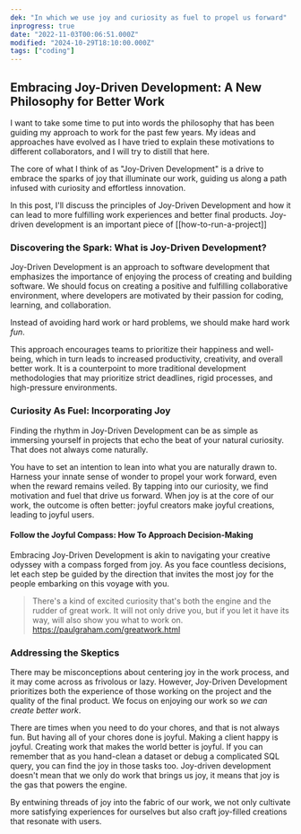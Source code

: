 ```yaml
---
dek: "In which we use joy and curiosity as fuel to propel us forward"
inprogress: true
date: "2022-11-03T00:06:51.000Z"
modified: "2024-10-29T18:10:00.000Z"
tags: ["coding"]
---
```

## Embracing Joy-Driven Development: A New Philosophy for Better Work

I want to take some time to put into words the philosophy that has been guiding my approach to work for the past few years. My ideas and approaches have evolved as I have tried to explain these motivations to different collaborators, and I will try to distill that here.

The core of what I think of as "Joy-Driven Development" is a drive to embrace the sparks of joy that illuminate our work, guiding us along a path infused with curiosity and effortless innovation.

In this post, I'll discuss the principles of Joy-Driven Development and how it can lead to more fulfilling work experiences and better final products. Joy-driven development is an important piece of [[how-to-run-a-project]]

### Discovering the Spark: What is Joy-Driven Development?

Joy-Driven Development is an approach to software development that emphasizes the importance of enjoying the process of creating and building software. We should focus on creating a positive and fulfilling collaborative environment, where developers are motivated by their passion for coding, learning, and collaboration.

Instead of avoiding hard work or hard problems, we should make hard work *fun*.

This approach encourages teams to prioritize their happiness and well-being, which in turn leads to increased productivity, creativity, and overall better work. It is a counterpoint to more traditional development methodologies that may prioritize strict deadlines, rigid processes, and high-pressure environments.

### Curiosity As Fuel: Incorporating Joy

Finding the rhythm in Joy-Driven Development can be as simple as immersing yourself in projects that echo the beat of your natural curiosity. That does not always come naturally.

You have to set an intention to lean into what you are naturally drawn to. Harness your innate sense of wonder to propel your work forward, even when the reward remains veiled. By tapping into our curiosity, we find motivation and fuel that drive us forward. When joy is at the core of our work, the outcome is often better: joyful creators make joyful creations, leading to joyful users.

#### Follow the Joyful Compass: How To Approach Decision-Making

Embracing Joy-Driven Development is akin to navigating your creative odyssey with a compass forged from joy. As you face countless decisions, let each step be guided by the direction that invites the most joy for the people embarking on this voyage with you.

>There's a kind of excited curiosity that's both the engine and the rudder of great work. It will not only drive you, but if you let it have its way, will also show you what to work on.
><https://paulgraham.com/greatwork.html>

### Addressing the Skeptics

There may be misconceptions about centering joy in the work process, and it may come across as frivolous or lazy. However, Joy-Driven Development prioritizes both the experience of those working on the project and the quality of the final product. We focus on enjoying our work so *we can create better work*.

There are times when you need to do your chores, and that is not always fun. But having all of your chores done is joyful. Making a client happy is joyful. Creating work that makes the world better is joyful. If you can remember that as you hand-clean a dataset or debug a complicated SQL query, you can find the joy in those tasks too. Joy-driven development doesn't mean that we only do work that brings us joy, it means that joy is the gas that powers the engine.

By entwining threads of joy into the fabric of our work, we not only cultivate more satisfying experiences for ourselves but also craft joy-filled creations that resonate with users.